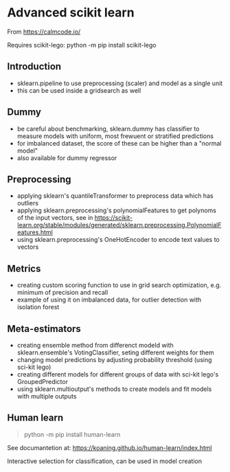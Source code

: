 # Advanced scikit learn 

From https://calmcode.io/

Requires scikit-lego: python -m pip install scikit-lego

## Introduction

- sklearn.pipeline to use preprocessing (scaler) and model as a single unit
- this can be used inside a gridsearch as well

## Dummy

- be careful about benchmarking, sklearn.dummy has classifier to measure models with uniform, most frewuent or stratified predictions
- for imbalanced dataset, the score of these can be higher than a "normal model"
- also available for dummy regressor

## Preprocessing

- applying sklearn's quantileTransformer to preprocess data which has outliers
- applying sklearn.preprocessing's polynomialFeatures to get polynoms of the input vectors, see in https://scikit-learn.org/stable/modules/generated/sklearn.preprocessing.PolynomialFeatures.html
- using sklearn.preprocessing's OneHotEncoder to encode text values to vectors

## Metrics

- creating custom scoring function to use in grid search optimization, e.g. minimum of precision and recall
- example of using it on imbalanced data, for outlier detection with isolation forest

## Meta-estimators

- creating ensemble method from differenct modeld with sklearn.ensemble's VotingClassifier, seting different weights for them
- changing model predictions by adjusting probability threshold (using sci-kit lego)
- creating different models for different groups of data with sci-kit lego's GroupedPredictor
- using sklearn.multioutput's methods to create models and fit models with multiple outputs


## Human learn

> python -m pip install human-learn

See documantetion at: https://koaning.github.io/human-learn/index.html

Interactive selection for classification, can be used in model creation
